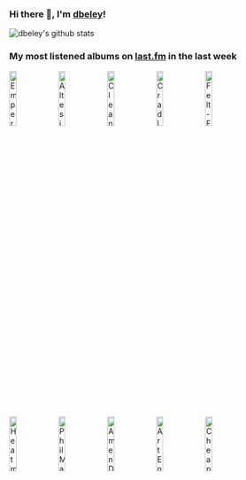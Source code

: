 ### Hi there 👋, I'm [dbeley](https://dbeley.ovh/en)!

![dbeley's github stats](https://github-readme-stats.vercel.app/api?username=dbeley)

### My most listened albums on [last.fm](https://www.last.fm/user/d_beley) in the last week

[<img src='https://lastfm.freetls.fastly.net/i/u/300x300/800225021bfc8c56a3b5ba086a6441aa.jpg' width='16%' height='16%' alt='Emperor - In the Nightside Eclipse'>](https://www.last.fm/music/emperor/in%2bthe%2bnightside%2beclipse)&nbsp;
[<img src='https://lastfm.freetls.fastly.net/i/u/300x300/ede4b04beda136f0b3d5b9cbe455d365.jpg' width='16%' height='16%' alt='Altesia - Embryo'>](https://www.last.fm/music/altesia/embryo)&nbsp;
[<img src='https://lastfm.freetls.fastly.net/i/u/300x300/46f9ef3c98664b9713beda8c926352a1.jpg' width='16%' height='16%' alt='Cleaners From Venus - Midnight Cleaners'>](https://www.last.fm/music/cleaners%2bfrom%2bvenus/midnight%2bcleaners)&nbsp;
[<img src='https://lastfm.freetls.fastly.net/i/u/300x300/0dad13de77d646c153e49c55424402f5.jpg' width='16%' height='16%' alt='Cradle of Filth - Dusk and Her Embrace'>](https://www.last.fm/music/cradle%2bof%2bfilth/dusk%2band%2bher%2bembrace)&nbsp;
[<img src='https://lastfm.freetls.fastly.net/i/u/300x300/a2bce88268aa4ede8e499ff832aab0c9.png' width='16%' height='16%' alt='Felt - Forever Breathes the Lonely Word'>](https://www.last.fm/music/felt/forever%2bbreathes%2bthe%2blonely%2bword)&nbsp;
<br>
[<img src='https://lastfm.freetls.fastly.net/i/u/300x300/91ebb2c588d389bc5e60a57e28b7d075.jpg' width='16%' height='16%' alt='Heatmiser - Mic City Sons'>](https://www.last.fm/music/heatmiser/mic%2bcity%2bsons)&nbsp;
[<img src='https://lastfm.freetls.fastly.net/i/u/300x300/dd5f04057a13e673afdf6d432778fbe6.jpg' width='16%' height='16%' alt='Phil Manzanera - 801 Live'>](https://www.last.fm/music/phil%2bmanzanera/801%2blive)&nbsp;
[<img src='https://lastfm.freetls.fastly.net/i/u/300x300/d1afc07ec2374471c42b751c10feaac0.png' width='16%' height='16%' alt='Amen Dunes - Love'>](https://www.last.fm/music/amen%2bdunes/love)&nbsp;
[<img src='https://lastfm.freetls.fastly.net/i/u/300x300/8c3ecdb45c7a4be4cb65b3848265eedd.jpg' width='16%' height='16%' alt='Art Ensemble Of Chicago - American Swinging in Paris'>](https://www.last.fm/music/art%2bensemble%2bof%2bchicago/american%2bswinging%2bin%2bparis)&nbsp;
[<img src='https://lastfm.freetls.fastly.net/i/u/300x300/4d7e1fdcff334976c9892041f01eb7b6.png' width='16%' height='16%' alt='Cheap Trick - Cheap Trick'>](https://www.last.fm/music/cheap%2btrick/cheap%2btrick)&nbsp;
<br>
